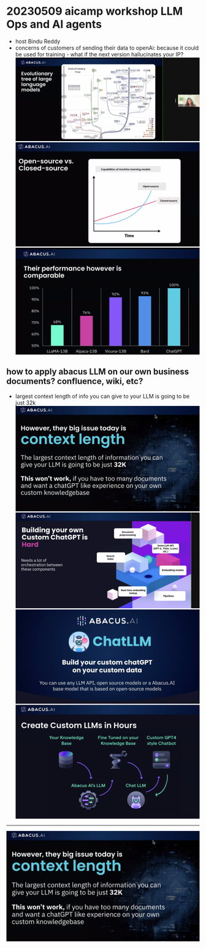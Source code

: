 # 20230509 aicamp workshop LLM Ops and AI agents
* host Bindu Reddy
* concerns of customers of sending their data to openAi: because it could be used for training - what if the next version hallucinates your IP?
![](img00.png)
![](img01.png)
![](img02.png)
## how to apply abacus LLM on our own business documents? confluence, wiki, etc?
* largest context length of info you can give to your LLM is going to be just 32k
![](img03.png)
![](img04.png)
![](img05.png)
![](img06.png)

-------

![](img03.png)
